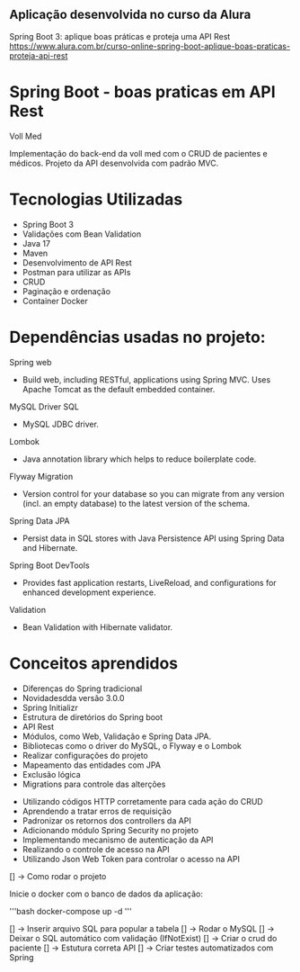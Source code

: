 ## Aplicação desenvolvida no curso da Alura

Spring Boot 3:
aplique boas práticas e proteja uma API Rest
https://www.alura.com.br/curso-online-spring-boot-aplique-boas-praticas-proteja-api-rest

# Spring Boot - boas praticas em API Rest

Voll Med

Implementação do back-end da voll med com o CRUD de pacientes e médicos.
Projeto da API desenvolvida com padrão MVC.

# Tecnologias Utilizadas

* Spring Boot 3 
* Validações com Bean Validation
* Java 17
* Maven
* Desenvolvimento de API Rest
* Postman para utilizar as APIs
* CRUD
* Paginação e ordenação
* Container Docker


# Dependências usadas no projeto:

Spring web 

- Build web, including RESTful, applications using Spring MVC. Uses Apache Tomcat as the default embedded container.

MySQL Driver SQL

- MySQL JDBC driver.

Lombok

- Java annotation library which helps to reduce boilerplate code.

Flyway Migration

- Version control for your database so you can migrate from any version (incl. an empty database) to the latest version of the schema.

Spring Data JPA

- Persist data in SQL stores with Java Persistence API using Spring Data and Hibernate.

Spring Boot DevTools

- Provides fast application restarts, LiveReload, and configurations for enhanced development experience.

Validation 

- Bean Validation with Hibernate validator.


# Conceitos aprendidos 

- Diferenças do Spring tradicional
- Novidadesdda versão 3.0.0
- Spring Initializr
- Estrutura de diretórios do Spring boot
- API Rest
- Módulos, como Web, Validação e Spring Data JPA.
- Bibliotecas como o driver do MySQL, o Flyway e o Lombok
- Realizar configurações do projeto
- Mapeamento das entidades com JPA
- Exclusão lógica
- Migrations para controle das alterções
* Utilizando códigos HTTP corretamente para cada ação do CRUD
* Aprendendo a tratar erros de requisição
* Padronizar os retornos dos controllers da API
* Adicionando módulo Spring Security no projeto
* Implementando mecanismo de autenticação da API
* Realizando o controle de acesso na API
* Utilizando Json Web Token para controlar o acesso na API


[] -> Como rodar o projeto

Inicie o docker com o banco de dados da aplicação:

'''bash
docker-compose up -d
'''

[] -> Inserir arquivo SQL para popular a tabela
[] -> Rodar o MySQL
[] -> Deixar o SQL automático com validação (IfNotExist)
[] -> Criar o crud do paciente
[] -> Estutura correta API
[] -> Criar testes automatizados com Spring

<!-- 
Bean
DTO
Interfaces Repository JpaRepository
 -->

 <!--
 Cada ação do CRUD utilizar o seu método HTTP corretamente.

 Tratamento do retorno da API nas requisições
    Retornar o código correte, dependendo da solicitação.
    Não devemos sempre retorna o método 200.
    Excuir -> Códgio 204 (Requisição processada e sem conteúdo)

    Quando criamos algo, retornamos o código 201.        
    Código 201 - Requisição processada e novo recurso criado.
        Porém o mesmo possui algumas regras.
        devolver no corpo da resposta os dados do novo recurso
        registrado.
        Devolver também um cabeçalho do protocolo HTTP (Location)    
        
    
Não podemos passar uma entidade JPA como retorno e como parametro recebido.
Não é recomendado devolver e receber entidades JPA no controller.
 -->



<!-- LINKS PESQUISADOS

https://johnfercher.medium.com/mysql-docker-7ff6d50d6cf1 (MySQL + Docker)
https://stackoverflow.com/questions/43322033/create-database-on-docker-compose-startup (Create database on docker-compose startup)
 -->